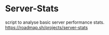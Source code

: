 # Server-Stats
script to analyse basic server performance stats.
https://roadmap.sh/projects/server-stats
